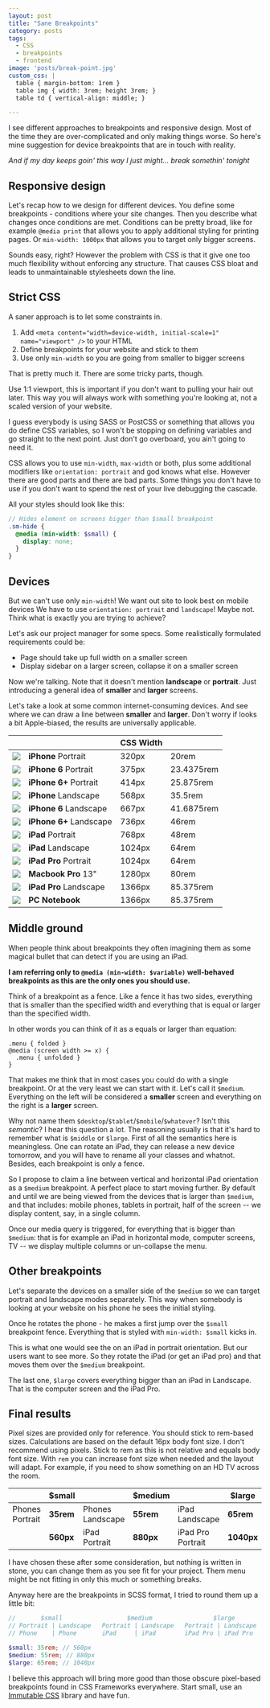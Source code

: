 ```yaml
---
layout: post
title: "Sane Breakpoints"
category: posts
tags:
  - CSS
  - breakpoints
  - frontend
image: 'posts/break-point.jpg'
custom_css: |
  table { margin-bottom: 1rem }
  table img { width: 3rem; height 3rem; }
  table td { vertical-align: middle; }

---
```


I see different approaches to breakpoints and responsive design.
Most of the time they are over-complicated and only making things worse.
So here's mine suggestion for device breakpoints that are in touch
with reality.

_And if my day keeps goin' this way I just might... break somethin' tonight_

## Responsive design

Let's recap how to we design for different devices. You define some breakpoints -
conditions where your site changes. Then you describe what changes once
conditions are met. Conditions can be pretty broad, like for example `@media print`
that allows you to apply additional styling for printing pages. Or `min-width: 1000px`
that allows you to target only bigger screens.

Sounds easy, right? However the problem with CSS is that it give one too much
flexibility without enforcing any structure. That causes CSS bloat and leads to
unmaintainable stylesheets down the line.

## Strict CSS

A saner approach is to let some constraints in.

1. Add `<meta content="width=device-width, initial-scale=1" name="viewport" />` to your HTML
2. Define breakpoints for your website and stick to them
3. Use only `min-width` so you are going from smaller to bigger screens

That is pretty much it. There are some tricky parts, though.

Use 1:1 viewport, this is important if you don't want to pulling your hair out later.
This way you will always work with something you're looking at, not a scaled version of
your website.

I guess everybody is using SASS or PostCSS or something that allows you do define
CSS variables, so I won't be stopping on defining variables and go straight
to the next point. Just don't go overboard, you ain't going to need it.

CSS allows you to use `min-width`, `max-width` or both, plus some additional modifiers
like `orientation: portrait` and god knows what else. However there are good parts and
there are bad parts. Some things you don't have to use if you don't want to
spend the rest of your live debugging the cascade.

All your styles should look like this:

```scss
// Hides element on screens bigger than $small breakpoint
.sm-hide {
  @media (min-width: $small) {
    display: none;
  }
}
```
## Devices

But we can't use only `min-width`! We want out site to look best on mobile devices
We have to use `orientation: portrait` and `landscape`! Maybe not. Think what
is exactly you are trying to achieve?

Let's ask our project manager for some specs. Some realistically formulated
requirements could be:

* Page should take up full width on a smaller screen
* Display sidebar on a larger screen, collapse it on a smaller screen

Now we're talking. Note that it doesn't mention **landscape** or **portrait**.
Just introducing a general idea of **smaller** and **larger** screens.

Let's take a look at some common internet-consuming devices. And see where we can
draw a line between **smaller** and **larger**.
Don't worry if looks a bit Apple-biased, the results are universally applicable.

|                                             | | CSS Width | |
|---------------------------------------------|-------------------------|--------|------------|
| ![](/images/devices/iphone-vertical.svg)    | **iPhone** Portrait     | 320px  | 20rem      |
| ![](/images/devices/iphone6-vertical.svg)   | **iPhone 6** Portrait   | 375px  | 23.4375rem |
| ![](/images/devices/iphonep-vertical.svg)   | **iPhone 6+** Portrait   | 414px  | 25.875rem  |
| ![](/images/devices/iphone-horizontal.svg)  | **iPhone** Landscape   | 568px  | 35.5rem    |
| ![](/images/devices/iphone6-horizontal.svg) | **iPhone 6** Landscape | 667px  | 41.6875rem |
| ![](/images/devices/iphonep-horizontal.svg) | **iPhone 6+** Landscape | 736px  | 46rem      |
| ![](/images/devices/ipad-vertical.svg)      | **iPad** Portrait       | 768px  | 48rem      |
| ![](/images/devices/ipad-horizontal.svg)    | **iPad** Landscape     | 1024px | 64rem      |
| ![](/images/devices/ipadpro-vertical.svg)   | **iPad Pro** Portrait   | 1024px | 64rem      |
| ![](/images/devices/macbookpro.svg)         | **Macbook Pro** 13"     | 1280px | 80rem      |
| ![](/images/devices/ipadpro-horizontal.svg) | **iPad Pro** Landscape | 1366px | 85.375rem  |
| ![](/images/devices/macbookpro.svg)         | **PC Notebook** | 1366px | 85.375rem  |

## Middle ground

When people think about breakpoints they often imagining them as some
magical bullet that can detect if you are using an iPad.

**I am referring only to `@media (min-width: $variable)` well-behaved
breakpoints as this are the only ones you should use.**

Think of a breakpoint as a fence. Like a fence it has two sides, everything
that is smaller than the specified width and everything that is equal or larger
than the specified width.

In other words you can think of it as a equals or larger than equation:

```
.menu { folded }
@media (screen width >= x) {
  .menu { unfolded }
}
```

That makes me think that in most cases you could do with a single breakpoint.
Or at the very least we can start with it.  Let's call it `$medium`. Everything
on the left will be considered a **smaller** screen and everything on the right
is a **larger** screen.

Why not name them `$desktop`/`$tablet`/`$mobile`/`$whatever`? Isn't this
*semantic*? I hear this question a lot. The reasoning usually is that it's hard
to remember what is `$middle` or `$large`. First of all the semantics here is
meaningless. One can rotate an iPad, they can release a new device tomorrow,
and you will have to rename all your classes and whatnot. Besides, each
breakpoint is only a fence.

So I propose to claim a line between vertical and horizontal iPad orientation
as a `$medium` breakpoint. A perfect place to start moving further. By default
and until we are being viewed from the devices that is larger than `$medium`,
and that includes: mobile phones, tablets in portrait, half of the screen -- we
display content, say, in a single column.

Once our media query is triggered, for everything that is bigger than
`$medium`: that is for example an iPad in horizontal mode, computer screens,
TV -- we display multiple columns or un-collapse the menu.

## Other breakpoints

Let's separate the devices on a smaller side of the `$medium` so we can target
portrait and landscape modes separately. This way when somebody is looking at
your website on his phone he sees the initial styling.

Once he rotates the phone - he makes a first jump over the `$small` breakpoint
fence. Everything that is styled with `min-width: $small` kicks in.

This is what one would see the on an iPad in portrait orientation. But our
users want to see more. So they rotate the iPad (or get an iPad pro) and that
moves them over the `$medium` breakpoint.

The last one, `$large` covers everything bigger than an iPad in Landscape. That
is the computer screen and the iPad Pro.

## Final results

Pixel sizes are provided only for reference. You should stick to rem-based
sizes. Calculations are based on the default 16px body font size. I don't
recommend using pixels. Stick to rem as this is not relative and equals body
font size. With `rem` you can increase font size when needed and the layout
will adapt. For example, if you need to show something on an HD TV across the
room.

|                 | $small    |                  | $medium   |                   | $large     |                    |
|-----------------|-----------|------------------|-----------|-------------------|------------|--------------------|
| Phones Portrait | **35rem** | Phones Landscape | **55rem** | iPad Landscape    | **65rem**  | iPad Pro Landscape |
|                 | **560px** | iPad Portrait    | **880px** | iPad Pro Portrait | **1040px** | Notebook / Desktop |

I have chosen these after some consideration, but nothing is written in stone,
you can change them as you see fit for your project. Them menu might be not
fitting in only this much or something breaks.

Anyway here are the breakpoints in SCSS format, I tried to round them up a little bit:

```scss
//       $small                  $medium                 $large
// Portrait | Landscape   Portrait | Landscape   Portrait | Landscape
// Phone    | Phone       iPad     | iPad        iPad Pro | iPad Pro

$small: 35rem; // 560px
$medium: 55rem; // 880px
$large: 65rem; // 1040px
```

I believe this approach will bring more good than those obscure pixel-based breakpoints
found in CSS Frameworks everywhere. Start small, use an
[Immutable CSS](http://firedev.com/posts/immutable-css/) library and have fun.

